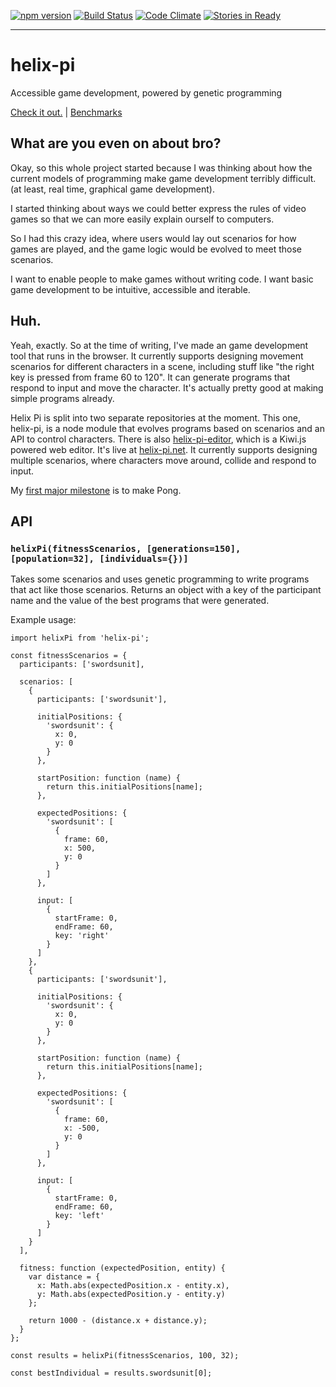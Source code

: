 [![npm version](https://badge.fury.io/js/helix-pi.svg)](http://badge.fury.io/js/helix-pi)
[![Build Status](https://travis-ci.org/helix-pi/helix-pi.svg?branch=master)](https://travis-ci.org/helix-pi/helix-pi)
[![Code Climate](https://codeclimate.com/github/Widdershin/helix-pi/badges/gpa.svg)](https://codeclimate.com/github/Widdershin/helix-pi)
[![Stories in Ready](https://badge.waffle.io/Widdershin/helix-pi.png?label=ready&title=Ready)](https://waffle.io/Widdershin/helix-pi)

* * *

# helix-pi
Accessible game development, powered by genetic programming

[Check it out.](http://www.helix-pi.net) | [Benchmarks](http://graphs.helix-pi.net/)

What are you even on about bro?
---

Okay, so this whole project started because I was thinking about how the current models of programming make game development terribly difficult. (at least, real time, graphical game development).

I started thinking about ways we could better express the rules of video games so that we can more easily explain ourself to computers.

So I had this crazy idea, where users would lay out scenarios for how games are played, and the game logic would be evolved to meet those scenarios.

I want to enable people to make games without writing code. I want basic game development to be intuitive, accessible and iterable.

Huh.
---

Yeah, exactly. So at the time of writing, I've made an game development tool that runs in the browser. It currently supports designing movement scenarios for different characters in a scene, including stuff like "the right key is pressed from frame 60 to 120". It can generate programs that respond to input and move the character. It's actually pretty good at making simple programs already.

Helix Pi is split into two separate repositories at the moment. This one, helix-pi, is a node module that evolves programs based on scenarios and an API to control characters. There is also [helix-pi-editor](Widdershin/helix-pi-editor), which is a Kiwi.js powered web editor. It's live at [helix-pi.net](http://helix-pi.net). It currently supports designing multiple scenarios, where characters move around, collide and respond to input.

My [first major milestone](https://github.com/Widdershin/helix-pi/milestones/Pong) is to make Pong.

API
---

### `helixPi(fitnessScenarios, [generations=150], [population=32], [individuals={})]`

Takes some scenarios and uses genetic programming to write programs that act like those scenarios. Returns an object with a key of the participant name and the value of the best programs that were generated.

Example usage:

```
import helixPi from 'helix-pi';

const fitnessScenarios = {
  participants: ['swordsunit],

  scenarios: [
    {
      participants: ['swordsunit'],

      initialPositions: {
        'swordsunit': {
          x: 0,
          y: 0
        }
      },

      startPosition: function (name) {
        return this.initialPositions[name];
      },

      expectedPositions: {
        'swordsunit': [
          {
            frame: 60,
            x: 500,
            y: 0
          }
        ]
      },

      input: [
        {
          startFrame: 0,
          endFrame: 60,
          key: 'right'
        }
      ]
    },
    {
      participants: ['swordsunit'],

      initialPositions: {
        'swordsunit': {
          x: 0,
          y: 0
        }
      },

      startPosition: function (name) {
        return this.initialPositions[name];
      },

      expectedPositions: {
        'swordsunit': [
          {
            frame: 60,
            x: -500,
            y: 0
          }
        ]
      },

      input: [
        {
          startFrame: 0,
          endFrame: 60,
          key: 'left'
        }
      ]
    }
  ],

  fitness: function (expectedPosition, entity) {
    var distance = {
      x: Math.abs(expectedPosition.x - entity.x),
      y: Math.abs(expectedPosition.y - entity.y)
    };

    return 1000 - (distance.x + distance.y);
  }
};

const results = helixPi(fitnessScenarios, 100, 32);

const bestIndividual = results.swordsunit[0];
```
